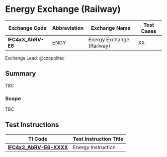 # Energy Exchange (Railway)

| Exchange Code      | Abbreviation | Exchange Name             | Test Cases |
|--------------------|--------------|---------------------------|------------|
| **IFC4x3_AbRV-E6** | ENGY         | Energy Exchange (Railway) | XX         |

Exchange Lead: @czapplitec

## Summary

TBC

### Scope

TBC

## Test Instructions

| TI Code                           | Test Instruction Title             |
|-----------------------------------|------------------------------------|
| [**IFC4x3_AbRV-E6-XXXX**](./XXXX) | Energy Instruction                 |
  